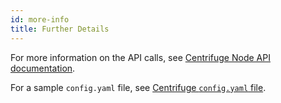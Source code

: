 ```yaml
---
id: more-info
title: Further Details
---
```


For more information on the API calls, see [Centrifuge Node API documentation](https://app.swaggerhub.com/apis-docs/centrifuge.io/cent-node/0.0.1).

For a sample `config.yaml` file, see [Centrifuge `config.yaml` file](https://github.com/centrifuge/go-centrifuge/blob/develop/example/resources/centrifuge_example.yaml). 

<!--(The sample config.yaml needs to be cleaned up to include comments).-->
